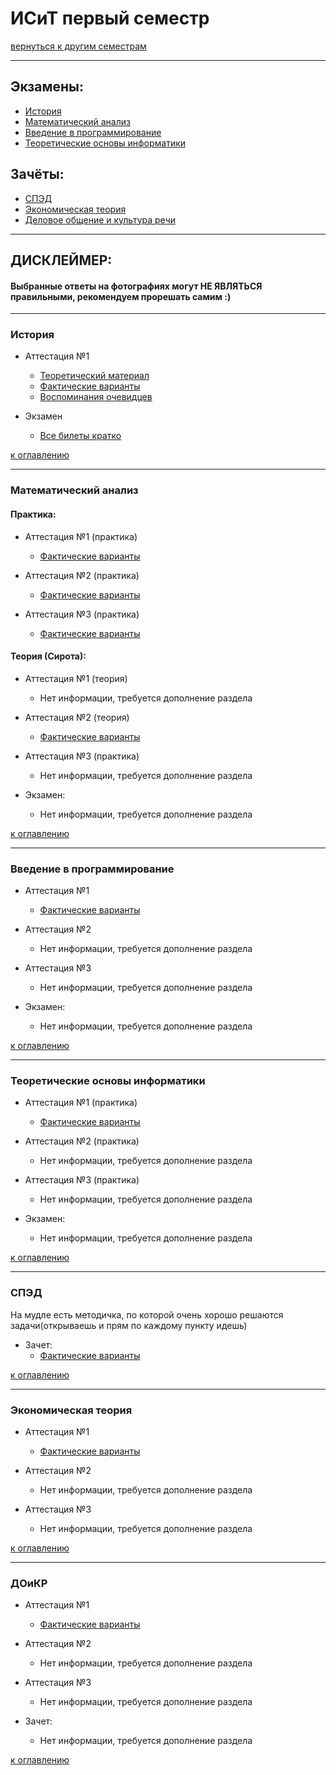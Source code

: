 # ИСиТ первый семестр
[вернуться к другим семестрам](isit.md)
***
## Экзамены:
+ [История](#История)
+ [Математический анализ](#Математический-анализ)
+ [Введение в программирование](#Введение-в-программирование)
+ [Теоретические основы информатики](#Теоретические-основы-информатики)

## Зачёты:
+ [СПЭД](#СПЭД)
+ [Экономическая теория](#Экономическая-теория)
+ [Деловое общение и культура речи](#ДоиКР)
***

## ДИСКЛЕЙМЕР:
#### Выбранные ответы на фотографиях могут НЕ ЯВЛЯТЬСЯ правильными, рекомендуем прорешать самим :)
***

### История
+ Аттестация №1
  + [Теоретический материал](../subjects/hist/hist-att-1-theory.md)
  + [Фактические варианты](../subjects/hist/hist-att-1-fact.md)
  + [Воспоминания очевидцев](../subjects/hist/hist-att-1-memories.md)  

+ Экзамен
  + [Все билеты кратко](../subjects/hist/hist-exam.md)

[к оглавлению](#Экзамены)
***
### Математический анализ
#### Практика:
+ Аттестация №1 (практика)
  + [Фактические варианты](../subjects/mathan/mathan-isit/mathan-pr-att-1-fact.md)
  

+ Аттестация №2 (практика)
  + [Фактические варианты](../subjects/mathan/mathan-isit/mathan-pr-att-2-fact.md)
 

+ Аттестация №3 (практика)
  + [Фактические варианты](../subjects/mathan/mathan-isit/mathan-pr-att-3-fact.md)

#### Теория (Сирота):
+ Аттестация №1 (теория)
  + Нет информации, требуется дополнение раздела
  

+ Аттестация №2 (теория)
  + [Фактические варианты](../subjects/mathan/mathan-isit/mathan-th-att-2-fact.md)


+ Аттестация №3 (практика)
  + Нет информации, требуется дополнение раздела


+ Экзамен:
  + Нет информации, требуется дополнение раздела
  
[к оглавлению](#Экзамены)
***
### Введение в программирование
+ Аттестация №1
  + [Фактические варианты](../subjects/enter-prog/enter-prog-att-1-fact.md)


+ Аттестация №2
  + Нет информации, требуется дополнение раздела


+ Аттестация №3
  + Нет информации, требуется дополнение раздела


+ Экзамен:
  + Нет информации, требуется дополнение раздела

[к оглавлению](#Экзамены)
***
### Теоретические основы информатики
+ Аттестация №1 (практика)
  + [Фактические варианты](../subjects/toinf/toinf-th-att-1-fact.md)


+ Аттестация №2 (практика)
  + Нет информации, требуется дополнение раздела


+ Аттестация №3 (практика)
  + Нет информации, требуется дополнение раздела


+ Экзамен:
  + Нет информации, требуется дополнение раздела


[к оглавлению](#Экзамены)
***
### СПЭД
На мудле есть методичка, по которой очень хорошо решаются задачи(открываешь и прям по каждому пункту идешь)

+ Зачет:
  + [Фактические варианты](../subjects/sped/sped-zachet-fact.md)


[к оглавлению](#Экзамены)
***
### Экономическая теория
+ Аттестация №1
  + [Фактические варианты](../subjects/economy/ecomnomy-att-1-fact.md)


+ Аттестация №2
  + Нет информации, требуется дополнение раздела


+ Аттестация №3
  + Нет информации, требуется дополнение раздела

[к оглавлению](#Экзамены)
***
### ДОиКР
+ Аттестация №1
  + [Фактические варианты](../subjects/russian/russian-att-1-fact.md)


+ Аттестация №2
  + Нет информации, требуется дополнение раздела


+ Аттестация №3
  + Нет информации, требуется дополнение раздела


+ Зачет:
  + Нет информации, требуется дополнение раздела

[к оглавлению](#Экзамены)